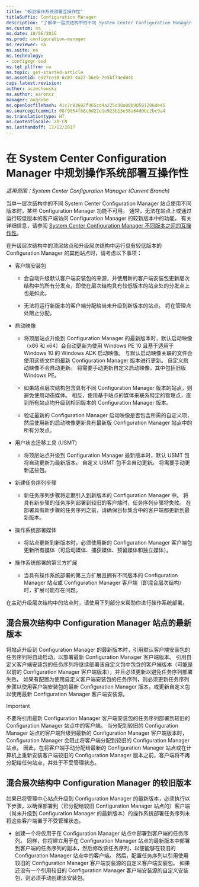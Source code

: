 ```yaml
---
title: "规划操作系统部署互操作性"
titleSuffix: Configuration Manager
description: "了解单一层次结构中的不同 System Center Configuration Manager 站点使用不同版本时的互操作性问题。"
ms.custom: na
ms.date: 10/06/2016
ms.prod: configuration-manager
ms.reviewer: na
ms.suite: na
ms.technology:
- configmgr-osd
ms.tgt_pltfrm: na
ms.topic: get-started-article
ms.assetid: e327ce38-6c07-4a27-b6eb-7e5bf74ed04b
caps.latest.revision: 
author: aczechowski
ms.author: aaroncz
manager: angrobe
ms.openlocfilehash: 41c7c83602f965cd4a225d38a00b90501206de45
ms.sourcegitcommit: 08f9854fb6c6d21e1e923b13e38a64d0bc2bc9a4
ms.translationtype: HT
ms.contentlocale: zh-CN
ms.lasthandoff: 12/12/2017
---
```

# <a name="planning-for-operating-system-deployment-interoperability-in-system-center-configuration-manager"></a>在 System Center Configuration Manager 中规划操作系统部署互操作性

*适用范围：System Center Configuration Manager (Current Branch)*

当单一层次结构中的不同 System Center Configuration Manager 站点使用不同版本时，某些 Configuration Manager 功能不可用。 通常，无法在站点上或通过运行较低版本的客户端访问 Configuration Manager 的较新版本中的功能。 有关详细信息，请参阅 [System Center Configuration Manager 不同版本之间的互操作性](../../core/plan-design/hierarchy/interoperability-between-different-versions.md)。  

 在升级层次结构中的顶层站点和升级层次结构中运行具有较低版本的 Configuration Manager 的其他站点时，请考虑以下事项：  

-   客户端安装包  

    -   会自动升级默认客户端安装包的来源，并使用新的客户端安装包更新层次结构中的所有分发点，即使在层次结构具有较低版本的站点处的分发点上也是如此。  

    -   无法将运行新版本的客户端分配给尚未升级到新版本的站点。 将在管理点处阻止分配。  

-   启动映像  

    -   将顶层站点升级到 Configuration Manager 的最新版本时，默认启动映像（x86 和 x64）会自动更新为使用 Windows PE 10 且基于适用于 Windows 10 的 Windows ADK 启动映像。 与默认启动映像关联的文件会使用这些文件的最新 Configuration Manager 版本进行更新。 自定义启动映像不会自动更新。 将需要手动更新自定义启动映像，其中包括旧版 Windows PE。  

    -   如果站点层次结构包含具有不同 Configuration Manager 版本的站点，则避免使用动态媒体。 相反，使用基于站点的媒体来联系特定的管理点，直到所有站点均升级到相同版本的 Configuration Manager 版本。  

    -   验证最新的 Configuration Manager 启动映像是否包含所需的自定义项，然后使用新的启动映像更新具有最新版 Configuration Manager 站点中的所有分发点。  

-   用户状态迁移工具 (USMT)  

    -   将顶层站点升级到 Configuration Manager 最新版本时，默认 USMT 包将自动更新为最新版本。 自定义 USMT 包不会自动更新。 将需要手动更新这些包。  

-   新建任务序列步骤  

    -   新任务序列步骤将定期引入到新版本的 Configuration Manager 中。 将具有新步骤的任务序列部署到较旧的客户端时，任务序列步骤将失败。 在部署具有新步骤的任务序列之前，请确保目标集合中的客户端都更新到最新版本。  

-   操作系统部署媒体  

    -   将站点更新到新版本时，必须使用新的 Configuration Manager 客户端包更新所有媒体（可启动媒体、捕获媒体、预留媒体和独立媒体）。  

-   操作系统部署的第三方扩展  

    -   当具有操作系统部署的第三方扩展且拥有不同版本的 Configuration Manager 站点或 Configuration Manager 客户端（即混合层次结构）时，扩展可能存在问题。  

 在主动升级层次结构中的站点时，请使用下列部分来帮助你进行操作系统部署。  

## <a name="latest-version-of-configuration-manager-sites-in-a-mixed-hierarchy"></a>混合层次结构中 Configuration Manager 站点的最新版本  
 将站点升级到 Configuration Manager 的最新版本时，引用默认客户端安装包的任务序列将自动启动，以部署最新 Configuration Manager 客户端版本。 引用自定义客户端安装包的任务序列将继续部署该自定义包中包含的客户端版本（可能是以前的 Configuration Manager 客户端版本），并且必须更新以避免任务序列部署失败。 如果有配置为使用自定义客户端安装包的任务序列，则必须更新任务序列步骤以使用客户端安装包的最新 Configuration Manager 版本，或更新自定义包以使用最新 Configuration Manager 客户端安装源。  

> [!IMPORTANT]  
>  不要将引用最新 Configuration Manager 客户端安装包的任务序列部署到较旧的 Configuration Manager 站点中的客户端。 当分配到较旧的 Configuration Manager 站点的客户端升级到最新的 Configuration Manager 客户端版本时，Configuration Manager 会阻止将客户端分配到较旧的 Configuration Manager 站点。 因此，在将客户端手动分配给最新的 Configuration Manager 站点或在计算机上重新安装客户端较旧的 Configuration Manager 版本之前，客户端将不再分配给任何站点，并处于不受管理状态。  

## <a name="older-versions-of-configuration-manager-in-a-mixed-hierarchy"></a>混合层次结构中 Configuration Manager 的较旧版本  
 如果已将管理中心站点升级到 Configuration Manager 的最新版本，必须执行以下步骤，以确保部署到（已分配给较旧 Configuration Manager 站点的）客户端（尚未升级到 Configuration Manager 的最新版本）的操作系统部署任务序列未将这些客户端置于不受管理状态。  

-   创建一个将仅用于在 Configuration Manager 站点中部署到客户端的任务序列。 同样，你将建立用于在 Configuration Manager 站点的最新版本中部署到客户端的任务序列的副本，然后修改该任务序列，以便能够在较旧的 Configuration Manager 站点中的客户端。 然后，配置任务序列以引用使用较旧的 Configuration Manager 客户端安装源的自定义客户端安装包。 如果还没有一个引用较旧的 Configuration Manager 客户端安装源的自定义安装包，则必须手动创建该安装包。  
